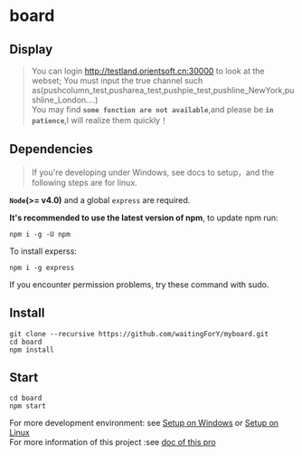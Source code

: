 # board

## Display   
> You can login http://testland.orientsoft.cn:30000 to look at the webset;
> You must input the true channel such as(pushcolumn_test,pusharea_test,pushpie_test,pushline_NewYork,pushline_London....)  
> You may find **`some function are not available`**,and please be **`in patience`**,I will realize them quickly！

## Dependencies

> If you're developing under Windows, see docs to setup，and the following steps are for linux.

**`Node`(>= v4.0)** and a global `express` are required.

**It's recommended to use the latest version of npm**, to update npm run:

```
npm i -g -U npm
```

To install experss:

```
npm i -g express
```

If you encounter permission problems, try these command with sudo.


## Install

```
git clone --recursive https://github.com/waitingForY/myboard.git
cd board
npm install
```
## Start
```
cd board
npm start
```
For more development environment: see [Setup on Windows](doc/dev/windows.md) or [Setup on Linux](doc/dev/linux.md)     
For more information of this project :see [doc of this pro](doc/SUMRASE.md)
